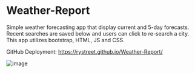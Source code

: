 # Weather-Report

Simple weather forecasting app that display current and 5-day forecasts. Recent searches are saved below and users can click to re-search a city. This app utilizes bootstrap, HTML, JS and CSS. 

GitHub Deployment: https://rystreet.github.io/Weather-Report/

![image](https://user-images.githubusercontent.com/112584082/197921359-9248740d-19b5-43c2-abe3-15bdb2692787.png)
